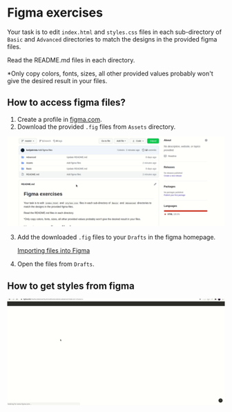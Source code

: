 # Figma exercises
Your task is to edit `index.html` and `styles.css` files in each sub-directory of `Basic` and `Advanced` directories to match the designs in the provided figma files.

Read the README.md files in each directory.

*Only copy colors, fonts, sizes, all other provided values probably won't give the desired result in your files.

## How to access figma files?

1. Create a profile in [figma.com](figma.com).
2. Download the provided `.fig` files from `Assets` directory.

![Figma tutorial](Assets/figma-download.gif)

3. Add the downloaded `.fig` files to your `Drafts` in the figma homepage. 

    [Importing files into Figma](https://help.figma.com/hc/en-us/articles/360041003114-Import-files-into-Figma)

4. Open the files from `Drafts`.

## How to get styles from figma

![Figma tutorial](Assets/figma-tutorial.gif)
